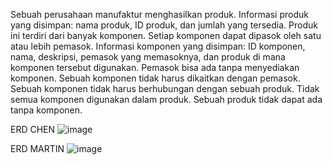 Sebuah perusahaan manufaktur menghasilkan produk. Informasi produk yang disimpan: nama produk, ID produk, dan jumlah yang tersedia. Produk ini terdiri dari banyak komponen. Setiap komponen dapat dipasok oleh satu atau lebih pemasok. Informasi komponen yang disimpan: ID komponen, nama, deskripsi, pemasok yang memasoknya, dan produk di mana komponen tersebut digunakan. Pemasok bisa ada tanpa menyediakan komponen. Sebuah komponen tidak harus dikaitkan dengan pemasok. Sebuah komponen tidak harus berhubungan dengan sebuah produk. Tidak semua komponen digunakan dalam produk. Sebuah produk tidak dapat ada tanpa komponen.

ERD CHEN
![image](https://github.com/natasyanvitaa/Natasya-Novitasari/assets/160209181/60e26e28-67b4-4834-a94e-ca9f8c3d3571)

ERD MARTIN
![image](https://github.com/natasyanvitaa/Natasya-Novitasari/assets/160209181/9f81cb64-8cce-4c90-9e45-2d9be0acc259)
